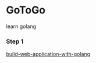 # GoToGo
learn golang 

### Step 1

[build-web-application-with-golang](https://astaxie.gitbooks.io/build-web-application-with-golang)
